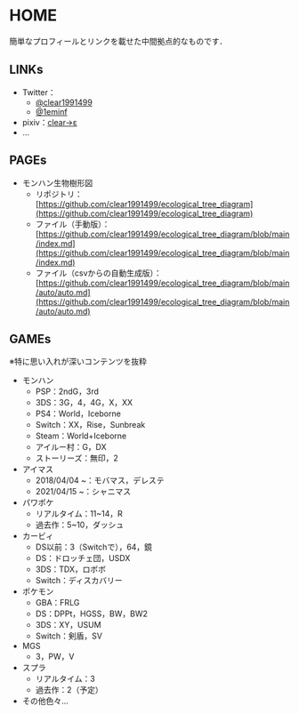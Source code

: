 # HOME

簡単なプロフィールとリンクを載せた中間拠点的なものです．

## LINKs
* Twitter：
  * [@clear1991499](https://twitter.com/clear1991499)
  * [@1eminf](https://twitter.com/1eminf)
* pixiv：[clear→ε](https://www.pixiv.net/users/12572405)
* …

## PAGEs
* モ<!---->ンハン生<!---->物樹<!---->形図
  * リポジトリ：[https://github.com/clear1991499/ecological_tree_diagram](https://github.com/clear1991499/ecological_tree_diagram)
  * ファイル（手動版）：[https://github.com/clear1991499/ecological_tree_diagram/blob/main/index.md](https://github.com/clear1991499/ecological_tree_diagram/blob/main/index.md)
  * ファイル（csvからの自動生成版）：[https://github.com/clear1991499/ecological_tree_diagram/blob/main/auto/auto.md](https://github.com/clear1991499/ecological_tree_diagram/blob/main/auto/auto.md)

## GAMEs

※特に思い入れが深いコンテンツを抜粋

* モ<!---->ンハン
  * PSP：2ndG，3rd
  * 3DS：3G，4，4G，X，XX
  * PS4：World，Ice<!---->born<!---->e
  * Switch：XX，Rise，Su<!---->nbr<!---->eak
  * Steam：World+Ice<!---->born<!---->e
  * ア<!---->イルー村：G，DX
  * ストーリー<!---->ズ：無印，2
* ア<!---->イマ<!---->ス
  * 2018/04/04 ~：モ<!---->バマ<!---->ス，デ<!---->レス<!---->テ
  * 2021/04/15 ~：シャ<!---->ニマ<!---->ス
* パ<!---->ワポ<!---->ケ
  * リアルタイム：11~14，R
  * 過去作：5~10，ダッシュ
* カー<!---->ビ<!---->ィ
  * DS以前：3（Switchで），64，鏡
  * DS：ドロ<!---->ッチ<!---->ェ<!---->団，USDX
  * 3DS：TDX，ロボ<!---->ボ
  * Switch：デ<!---->ィスカバリー
* ポ<!---->ケモ<!---->ン
  * GBA：FRLG
  * DS：DPPt，HGSS，BW，BW2
  * 3DS：XY，USUM
  * Switch：剣<!---->盾，SV
* MGS
  * 3，PW，V
* スプラ
  * リアルタイム：3
  * 過去作：2（予定）
* その他色々…
